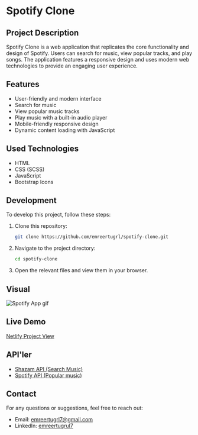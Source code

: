 # Spotify Clone

## Project Description

Spotify Clone is a web application that replicates the core functionality and design of Spotify. Users can search for music, view popular tracks, and play songs. The application features a responsive design and uses modern web technologies to provide an engaging user experience.

## Features

- User-friendly and modern interface
- Search for music
- View popular music tracks
- Play music with a built-in audio player
- Mobile-friendly responsive design
- Dynamic content loading with JavaScript

## Used Technologies

- HTML
- CSS (SCSS)
- JavaScript
- Bootstrap Icons

## Development

To develop this project, follow these steps:

1. Clone this repository:

   ```bash
   git clone https://github.com/emreertugrl/spotify-clone.git

   ```

2. Navigate to the project directory:

   ```bash
   cd spotify-clone

   ```

3. Open the relevant files and view them in your browser.

## Visual

<img src="/images/spotify.gif" alt="Spotify App gif">

## Live Demo

<a href="https://clonespotifyappp.netlify.app/">Netlify Project View</a>

## API'ler

- <a href="https://rapidapi.com/apidojo/api/shazam">Shazam API (Search Music)</a>
- <a href="https://rapidapi.com/Glavier/api/spotify23">Spotify API (Popular music)</a>

## Contact

For any questions or suggestions, feel free to reach out:

- Email: emreertugrl7@gmail.com
- LinkedIn: [emreertugrul7](https://www.linkedin.com/in/emreertugrul7/)
